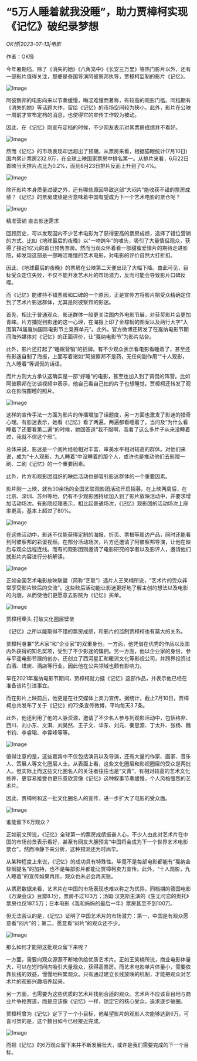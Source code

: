 # “5万人睡着就我没睡”，助力贾樟柯实现《记忆》破纪录梦想

*OK怪|2023-07-13|电影*

作者：OK怪

今年暑期档，除了《消失的她》《八角笼中》《长安三万里》等热门影片以外，还有一部影片值得关注，那便是泰国导演阿彼察邦执导，贾樟柯监制的影片《记忆》。

![Image](https://p3-sign.toutiaoimg.com/tos-cn-i-qvj2lq49k0/780d4147beb34d29b01e46c05a100ca0~noop.image?_iz=58558&from=article.pc_detail&x-expires=1689830355&x-signature=bI2BYcPENI2HlUZ3Dfz2IGQy3lQ%3D)

阿彼察邦的电影向来以节奏缓慢，晦涩难懂而著称，有较高的观影门槛。同档期有《消失的她》等话题大作，留给《记忆》的市场空间较为狭小。此外，影片在公映一周前才宣布定档的消息，也使得它的宣传工作较为被动。

因此，在《记忆》刚宣布定档的时候，不少网友表示对其票房成绩并不看好。

![Image](https://p26-sign.toutiaoimg.com/tos-cn-i-qvj2lq49k0/5ca16f39a10c4303ade05d74bdde6551~noop.image?_iz=58558&from=article.pc_detail&x-expires=1689830355&x-signature=mZ%2BvUs8Kc3S9R4XmP6MMM3Rkq2A%3D)

然而《记忆》的市场表现却远超出了预期。从票房来看，根据猫眼统计(7月10日)国内累计票房232.9万，在全球上映国家票房中排名第一。从排片来看，6月22日首映当天排片占比为0.2%，而到6月23日排片反而上升到了0.4%。

![Image](https://p3-sign.toutiaoimg.com/tos-cn-i-qvj2lq49k0/bffcb591522b4be0ac505483f0ca9185~noop.image?_iz=58558&from=article.pc_detail&x-expires=1689830355&x-signature=kutUi2qmqKPHcFpplJaHOAX7Lak%3D)

除开影片本身质量过硬之外，还有哪些原因导致这部“大闷片”能收获不错的票房成绩？《记忆》的票房成绩是否意味着中国有望成为下一个艺术电影的票仓呢？

![Image](https://p3-sign.toutiaoimg.com/tos-cn-i-qvj2lq49k0/a218677ff2fa40fba7ac9d51e7cb479c~noop.image?_iz=58558&from=article.pc_detail&x-expires=1689830355&x-signature=4ErAVCYnRxIK5JOglP60ZWMkEek%3D)

精准营销 直击影迷需求

回顾历史，可以发现国内不少艺术电影为了获得更高的票房成绩，选择了错位营销的方式。比如《地球最后的夜晚》以“一吻跨年”的噱头，吸引了大量情侣观众，获得了接近1亿元的首日预售票房。然而当观众怀着看一部甜蜜爱情片的期待走进影院，却发现这部是一部晦涩难懂的艺术电影，对电影的评价自然大打折扣。

因此，《地球最后的夜晚》的票房在公映第二天便出现了大幅下降。由此可见，目标受众定位失败，不仅不能开发艺术片的市场潜力，反而可能会导致影片口碑反噬。

而《记忆》能维持不错票房和口碑的一个原因，正是宣传方将影片把受众精确定位到了艺术片影迷群体，尤其是阿彼察邦的影迷。

首先，相比于普通观众，影迷群体一般更关注国内外电影节展，对获奖影片会更加青睐。片方捕捉到影迷的这一心理，在海报上印了金棕榈的图案以及两行大字“入围第74届戛纳国际电影节主竞赛单元”。此外，官方微博还转发了在戛纳电影节期间海外媒体对《记忆》的正面评价，让“戛纳电影节”为影片站台。

此外，影片还打起了“睡眠营销”的招牌。有不少观众表示看电影看睡着了，甚至还有影迷自制了海报，上面写着诸如“阿彼察邦不是药，无任何副作用”“十人观影，九人睡着“等调侃的话语。

而片方则大方承认这确实是一部“好睡”的电影，甚至也加入到了调侃的阵营。比如阿彼察邦在访谈视频中表示，他自己看自己拍的片子也想睡觉。贾樟柯还转发了观众在影院酣睡的照片。

![Image](https://p3-sign.toutiaoimg.com/tos-cn-i-qvj2lq49k0/3c4bcdea909e4dddbc19a8f6fd5d090c~noop.image?_iz=58558&from=article.pc_detail&x-expires=1689830355&x-signature=B7BScmw2cfQs6sl4sIldE6xP%2Fhs%3D)

这样的宣传手法一方面为影片的传播增加了话题度，另一方面也激发了影迷的猎奇心理。有影迷表示，她看《记忆》看了两遍，两遍都看睡着了。当问及“为什么看睡着了还要看第二遍”的时候，她回答道“我不服啊，我看了这么多片子从来没睡着过，我就不信这个邪”。

总体来说，影迷是一个阅片经验相对丰富，审美水平相对较高的群体。对他们来说，成为“十人观影，九人睡着”中没睡着的那个人，或许也是推动他们去影院一刷、二刷《记忆》的一个重要因素。

此外，片方和观影团组织的映后活动也是吸引影迷群体的一个重要因素。

影片刚一上映，就有30余场的全国艺联观影团活动开启招募。在上映两周后，在北京、深圳、苏州等地，仍有不少观影团持续加入到了影片放映活动中，并要求增加活动场次。有影院经理表示，相比起普通场次，《记忆》观影团的活动场次上座率更高，基本上超过了80%。

![Image](https://p3-sign.toutiaoimg.com/tos-cn-i-qvj2lq49k0/81c917582bd443e5966c68468a02bfe2~noop.image?_iz=58558&from=article.pc_detail&x-expires=1689830355&x-signature=MXTXLppt11bwMDX%2By3HBQTj6FHM%3D)

在这些活动中，影迷不仅能获得定制的海报、折页、票根等周边产品，同时还能看到阿彼察邦的彩蛋视频。在部分活动场次，片方还邀请了阿彼察邦导演，让他在映后与观众远程连线。而有的观影团则邀请了电影研究的学者以及影评人，邀请他们就影片内容进行分析解读。

![Image](https://p3-sign.toutiaoimg.com/tos-cn-i-qvj2lq49k0/1bf06be2d7634006ab2fd3182c8b562b~noop.image?_iz=58558&from=article.pc_detail&x-expires=1689830355&x-signature=EBXMwwZ7HxN%2FroT2C8thODR57w0%3D)

正如全国艺术电影放映联盟（简称“艺联”）选片人王笑楠所说，“艺术片的受众非常享受影片映后的交流”。这些映后活动能让影迷更好地了解主创的想法以及电影的内涵，从而使他们更愿意去影院为《记忆》买单。

![Image](https://p3-sign.toutiaoimg.com/tos-cn-i-qvj2lq49k0/c6f51676f48c45e6936e500d00b3eab9~noop.image?_iz=58558&from=article.pc_detail&x-expires=1689830355&x-signature=6ORaJJGL6tML8sOWR3t7O3kKcaM%3D)

贾樟柯牵头 打破文化圈层壁垒

《记忆》之所以能取得不错的票房成绩，和影片的监制贾樟柯也有莫大的关系。

贾樟柯身兼“艺术家”和“企业家”的双重身份。一方面，他凭借在优秀的作品以及国内外获得的知名奖项，受到了不少影迷的簇拥。另一方面，他以企业家的身份，参与平遥电影节展的创办，还创立了西河星汇和暖流文化等影视公司，并跨界投资过白酒、煤炭、酒店等行业。因此他在公共领域也颇有影响力。

早在2021年戛纳电影节期间，贾樟柯就力挺《记忆》这部作品，并表示他已经在准备该片引进事宜。

而在影片上映前后，他更是在社交媒体上卖力宣传。据统计，截止7月10日，贾樟柯总共发布了关于《记忆》的72条宣传微博，平均每天3.7条。

此外，他还利用了他的人脉资源，邀请了不少名人参与到观影活动中，包括格非、西川、刘小东、文淇、刘昊然、王子文、华东、刘元、秦思源、丁太升、张杨、魏书钧、李睿珺、李霄峰等等。

![Image](https://p3-sign.toutiaoimg.com/tos-cn-i-qvj2lq49k0/a58bd51d5ca44e7a83ae9786ea21cccd~noop.image?_iz=58558&from=article.pc_detail&x-expires=1689830355&x-signature=V4SQmRTXfxm4Gs6KF33EFXVCEFw%3D)

值得注意的是，这些嘉宾中不仅包括演员以及导演，还有大量的作家、画家、音乐人、策展人等文化圈层人士。从表面上看，这些文化圈层和影视圈层的受众是两批人。但实际上而这些文化圈名人的关注者往往也是“文青”，有相对较高的艺术文化修养，更容易接受也更乐意欣赏像《记忆》这种叙事节奏缓慢，个人风格强烈的艺术片。

因此，贾樟柯和这一批文化圈名人的宣传，进一步扩大了电影的受众面。

![Image](https://p3-sign.toutiaoimg.com/tos-cn-i-qvj2lq49k0/96873d86e08442d3a866f97ca7f3ec95~noop.image?_iz=58558&from=article.pc_detail&x-expires=1689830355&x-signature=Z9OioLy9c88MJfYz7B4GmNJad9c%3D)

谁能留下6万观众？

正如前文所说，《记忆》全球第一的票房成绩振奋人心，不少人由此对艺术片在中国的市场前景表示看好，甚至有网友大胆预言“中国将会成为下一个世界艺术电影票仓”。然而冷静下来分析，这种预测还为时尚早。

从某种程度上来说，《记忆》的成功具有特殊性。毕竟不是每部电影都能有“戛纳金棕榈提名”的加持，也不是每部影片都能让贾樟柯卖力宣传。此外，“十人观影，九人睡着”的宣传如果再用，观众也未必会再买账。

从票房数据来看，艺术片在中国的市场表现也难以称之为优异。同档期的德国电影《万湖会议》豆瓣8.1分，票房不过103万；汤姆·汉克斯主演的《生无可恋的奥托》票房也仅187.5万；日本电影《我和妈妈的最后一年》票房甚至不到100万。

但无法否认的是，《记忆》证明了中国艺术片的市场潜力：第一，中国是有观众愿意看“闷片”的；第二，愿意看“闷片”的观众还不少。

![Image](https://p3-sign.toutiaoimg.com/tos-cn-i-qvj2lq49k0/669d70cc08874a819723b8e695bf5e62~noop.image?_iz=58558&from=article.pc_detail&x-expires=1689830355&x-signature=BWHq0xxI0iRSkqTFcBIJDeO8Xog%3D)

那么如何才能把这批观众留下来呢？

一方面，需要向观众源源不断地供给优质艺术片。正如王笑楠所说，商业电影体量大，可以在短时间内吸引大量观众，获得高票房。而艺术电影单片体量小，需要依靠长线的效益，慢慢地积累观众。只有通过建立长线放映的机制，才能把观众对艺术片的观影兴趣培养起来。

另一方面，也需要为这些优质的艺术片找到合适的观众。艺术片不应该盲目地与商业片争抢赛道，而是应该像《记忆》一样，锁定它的核心受众，追求逐步破圈。

贾樟柯曾为《记忆》定下了一个小目标，他希望影片的观影人次能够达到6万。可喜可贺的是，这个数目如今已经接近完成。

![Image](https://p3-sign.toutiaoimg.com/tos-cn-i-qvj2lq49k0/3d46fe8a45bb423b9a02e5371939fdd5~noop.image?_iz=58558&from=article.pc_detail&x-expires=1689830355&x-signature=iLOyvdQOvJuR13ZLkSR7MrENcnw%3D)

而把《记忆》的6万观众留下来并不断发展壮大，或许是我们需要完成的下一个目标。

